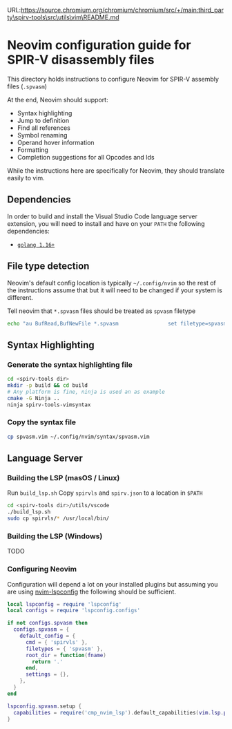 URL:https://source.chromium.org/chromium/chromium/src/+/main:third_party\spirv-tools\src\utils\vim\README.md
# Neovim configuration guide for SPIR-V disassembly files

This directory holds instructions to configure Neovim for SPIR-V assembly files (`.spvasm`)

At the end, Neovim should support:
* Syntax highlighting
* Jump to definition
* Find all references
* Symbol renaming
* Operand hover information
* Formatting
* Completion suggestions for all Opcodes and Ids

While the instructions here are specifically for Neovim, they should translate easily to vim.

## Dependencies

In order to build and install the Visual Studio Code language server extension, you will need to install and have on your `PATH` the following dependencies:
* [`golang 1.16+`](https://golang.org/)

## File type detection

Neovim's default config location is typically `~/.config/nvim` so the rest of the instructions assume that but it will need to be changed if your system is different.

Tell neovim that `*.spvasm` files should be treated as `spvasm` filetype
```bash
echo "au BufRead,BufNewFile *.spvasm                set filetype=spvasm" > ~/.config/nvim/ftdetect/spvasm.vim
```

## Syntax Highlighting

### Generate the syntax highlighting file
```bash
cd <spirv-tools dir>
mkdir -p build && cd build
# Any platform is fine, ninja is used an as example
cmake -G Ninja ..
ninja spirv-tools-vimsyntax
```

### Copy the syntax file 
```bash
cp spvasm.vim ~/.config/nvim/syntax/spvasm.vim
```

## Language Server

### Building the LSP (masOS / Linux)

Run `build_lsp.sh`
Copy `spirvls` and `spirv.json` to a location in `$PATH`

```bash
cd <spirv-tools dir>/utils/vscode
./build_lsp.sh
sudo cp spirvls/* /usr/local/bin/
```

### Building the LSP (Windows)

TODO

### Configuring Neovim

Configuration will depend a lot on your installed plugins but assuming you are using [nvim-lspconfig](https://github.com/neovim/nvim-lspconfig) the following should be sufficient.

```lua
local lspconfig = require 'lspconfig'
local configs = require 'lspconfig.configs'

if not configs.spvasm then
  configs.spvasm = {
    default_config = {
      cmd = { 'spirvls' },
      filetypes = { 'spvasm' },
      root_dir = function(fname)
        return '.'
      end,
      settings = {},
    },
  }
end

lspconfig.spvasm.setup {
  capabilities = require('cmp_nvim_lsp').default_capabilities(vim.lsp.protocol.make_client_capabilities()),
}
```
